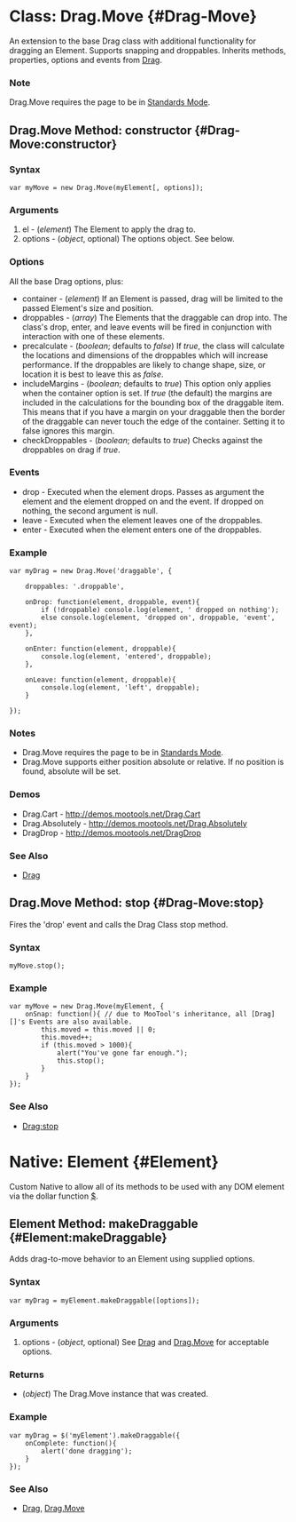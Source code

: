 Class: Drag.Move {#Drag-Move}
=============================

An extension to the base Drag class with additional functionality for dragging an Element.  Supports snapping and droppables.
Inherits methods, properties, options and events from [Drag][].

### Note

Drag.Move requires the page to be in [Standards Mode](http://hsivonen.iki.fi/doctype/).


Drag.Move Method: constructor {#Drag-Move:constructor}
-------------------------------------------------

### Syntax

	var myMove = new Drag.Move(myElement[, options]);

### Arguments

1. el      - (*element*) The Element to apply the drag to.
2. options - (*object*, optional) The options object. See below.

### Options

All the base Drag options, plus:

* container  - (*element*) If an Element is passed, drag will be limited to the passed Element's size and position.
* droppables - (*array*) The Elements that the draggable can drop into. The class's drop, enter, and leave events will be fired in conjunction with interaction with one of these elements.
* precalculate - (*boolean*; defaults to *false*) If *true*, the class will calculate the locations and dimensions of the droppables which will increase performance. If the droppables are likely to change shape, size, or location it is best to leave this as *false*.
* includeMargins - (*boolean*; defaults to *true*) This option only applies when the container option is set. If *true* (the default) the margins are included in the calculations for the bounding box of the draggable item. This means that if you have a margin on your draggable then the border of the draggable can never touch the edge of the container. Setting it to false ignores this margin.
* checkDroppables - (*boolean*; defaults to *true*) Checks against the droppables on drag if *true*.

### Events

* drop  - Executed when the element drops. Passes as argument the element and the element dropped on and the event. If dropped on nothing, the second argument is null.
* leave - Executed when the element leaves one of the droppables.
* enter - Executed when the element enters one of the droppables.

### Example

	var myDrag = new Drag.Move('draggable', {

		droppables: '.droppable',

		onDrop: function(element, droppable, event){
			if (!droppable) console.log(element, ' dropped on nothing');
			else console.log(element, 'dropped on', droppable, 'event', event);
		},

		onEnter: function(element, droppable){
			console.log(element, 'entered', droppable);
		},

		onLeave: function(element, droppable){
			console.log(element, 'left', droppable);
		}

	});

### Notes

- Drag.Move requires the page to be in [Standards Mode](http://hsivonen.iki.fi/doctype/).
- Drag.Move supports either position absolute or relative. If no position is found, absolute will be set.

### Demos

* Drag.Cart - <http://demos.mootools.net/Drag.Cart>
* Drag.Absolutely - <http://demos.mootools.net/Drag.Absolutely>
* DragDrop - <http://demos.mootools.net/DragDrop>

### See Also

- [Drag][]



Drag.Move Method: stop {#Drag-Move:stop}
-------------------------------------------------

Fires the 'drop' event and calls the Drag Class stop method.

### Syntax

	myMove.stop();

### Example

	var myMove = new Drag.Move(myElement, {
		onSnap: function(){ // due to MooTool's inheritance, all [Drag][]'s Events are also available.
			this.moved = this.moved || 0;
			this.moved++;
			if (this.moved > 1000){
				alert("You've gone far enough.");
				this.stop();
			}
		}
	});

### See Also

- [Drag:stop][]



Native: Element {#Element}
==========================

Custom Native to allow all of its methods to be used with any DOM element via the dollar function [$][].



Element Method: makeDraggable {#Element:makeDraggable}
------------------------------------------------------

Adds drag-to-move behavior to an Element using supplied options.

### Syntax

	var myDrag = myElement.makeDraggable([options]);

### Arguments

1. options - (*object*, optional) See [Drag][] and [Drag.Move](#Drag-Move) for acceptable options.

### Returns

* (*object*) The Drag.Move instance that was created.

### Example

	var myDrag = $('myElement').makeDraggable({
		onComplete: function(){
			alert('done dragging');
		}
	});

### See Also

- [Drag][], [Drag.Move](#Drag-Move)



[$]: /core/Element/Element/#dollar
[Drag]: /more/Drag/Drag/#Drag
[Drag:stop]: /more/Drag/Drag/#Drag:stop
[Element:getPosition]: /core/Element/Element.Dimensions/#Element:getPosition
